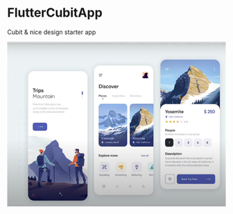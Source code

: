 # FlutterCubitApp
Cubit &amp; nice design starter app

![app design](https://github.com/TonGarcia/FlutterCubitApp/blob/main/app-design.png?raw=true)
